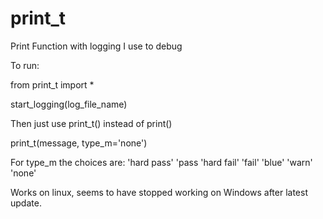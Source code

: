 # print_t
Print Function with logging I use to debug



To run:

from print_t import *

start_logging(log_file_name)



Then just use print_t() instead of print()

print_t(message, type_m='none')

For type_m the choices are:
'hard pass'
'pass
'hard fail'
'fail'
'blue'
'warn'
'none'



Works on linux, seems to have stopped working on Windows after latest update.

